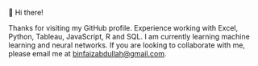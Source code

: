 👋 Hi there! 

Thanks for visiting my GitHub profile.
Experience working with Excel, Python, Tableau, JavaScript, R and SQL.
I am currently learning machine learning and neural networks. 
If you are looking to collaborate with me, please email me at binfaizabdullah@gmail.com.

<!---
abdullahbf/abdullahbf is a ✨ special ✨ repository because its `README.md` (this file) appears on your GitHub profile.
You can click the Preview link to take a look at your changes.
--->
